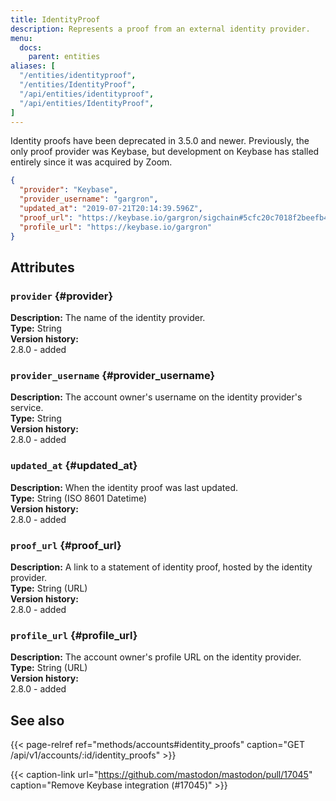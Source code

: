 ```yaml
---
title: IdentityProof
description: Represents a proof from an external identity provider.
menu:
  docs:
    parent: entities
aliases: [
  "/entities/identityproof",
  "/entities/IdentityProof",
  "/api/entities/identityproof",
  "/api/entities/IdentityProof",
]
---
```


<hint style="danger">
Identity proofs have been deprecated in 3.5.0 and newer. Previously, the only proof provider was Keybase, but development on Keybase has stalled entirely since it was acquired by Zoom.
</hint>

```json
{
  "provider": "Keybase",
  "provider_username": "gargron",
  "updated_at": "2019-07-21T20:14:39.596Z",
  "proof_url": "https://keybase.io/gargron/sigchain#5cfc20c7018f2beefb42a68836da59a792e55daa4d118498c9b1898de7e845690f",
  "profile_url": "https://keybase.io/gargron"
}
```

## Attributes

### `provider` {#provider}

**Description:** The name of the identity provider.\
**Type:** String\
**Version history:**\
2.8.0 - added

### `provider_username` {#provider_username}

**Description:** The account owner's username on the identity provider's service.\
**Type:** String\
**Version history:**\
2.8.0 - added

### `updated_at` {#updated_at}

**Description:** When the identity proof was last updated.\
**Type:** String (ISO 8601 Datetime)\
**Version history:**\
2.8.0 - added

### `proof_url` {#proof_url}

**Description:** A link to a statement of identity proof, hosted by the identity provider.\
**Type:** String (URL)\
**Version history:**\
2.8.0 - added

### `profile_url` {#profile_url}

**Description:** The account owner's profile URL on the identity provider.\
**Type:** String (URL)\
**Version history:**\
2.8.0 - added

## See also

{{< page-relref ref="methods/accounts#identity_proofs" caption="GET /api/v1/accounts/:id/identity_proofs" >}}

{{< caption-link url="https://github.com/mastodon/mastodon/pull/17045" caption="Remove Keybase integration (#17045)" >}}
